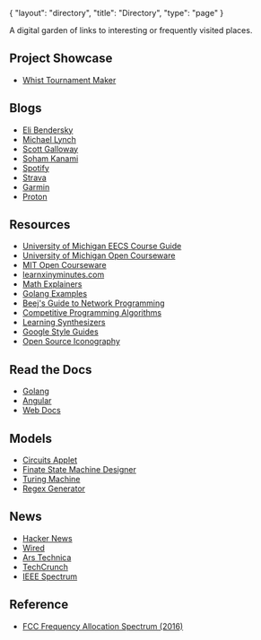 {
   "layout": "directory",
   "title": "Directory",
   "type": "page"
}

A digital garden of links to interesting or frequently visited places.

## Project Showcase
* [Whist Tournament Maker](https://ross.grattafiori.dev/wtm)

## Blogs

* [Eli Bendersky](https://eli.thegreenplace.net/)
* [Michael Lynch](https://mtlynch.io)
* [Scott Galloway](https://profgalloway.com)
* [Soham Kanami](https://www.sohamkamani.com/archive/)
* [Spotify](https://engineering.atspotify.com/)
* [Strava](https://medium.com/strava-engineering)
* [Garmin](https://www.garmin.com/en-US/blog/)
* [Proton](https://proton.me/blog/)

## Resources

* [University of Michigan EECS Course Guide](https://bulletin.engin.umich.edu/courses/eecs/)
* [University of Michigan Open Courseware](https://open.umich.edu/)
* [MIT Open Courseware](https://ocw.mit.edu)
* [learnxinyminutes.com](Https://learnxinyminutes.com/)
* [Math Explainers](https://betterexplained.com/archives/)
* [Golang Examples](https://gobyexample.com)
* [Beej's Guide to Network Programming](hhttps://beej.us/guide/bgnet/html/split/)
* [Competitive Programming Algorithms](https://cp-algorithms.com/)
* [Learning Synthesizers](https://learningsynths.ableton.com/)
* [Google Style Guides](https://google.github.io/styleguide/)
* [Open Source Iconography](https://pictogrammers.com/)

## Read the Docs

* [Golang](https://go.dev/doc/)
* [Angular](https://angular.dev/)
* [Web Docs](https://developer.mozilla.org/en-US/)

## Models

* [Circuits Applet](https://www.falstad.com/circuit/)
* [Finate State Machine Designer](https://madebyevan.com/fsm/)
* [Turing Machine](https://turingmachine.io/)
* [Regex Generator](https://regexr.com/)

## News
* [Hacker News](https://news.ycombinator.com/)
* [Wired](https://wired.com)
* [Ars Technica](https://arstechnica.com)
* [TechCrunch](https://techcrunch.com)
* [IEEE Spectrum](https://spectrum.ieee.org/)

## Reference
* [FCC Frequency Allocation Spectrum (2016)](https://www.ntia.doc.gov/files/ntia/publications/january_2016_spectrum_wall_chart.pdf)
